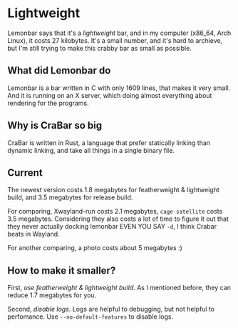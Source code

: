 # Lightweight
Lemonbar says that it's a *lightweight* bar,
and in my computer (x86_64, Arch Linux), it costs 27 kilobytes.
It's a small number, and it's hard to archieve,
but I'm still trying to make this crabby bar as small as possible.

## What did Lemonbar do
Lemonbar is a bar written in C with only 1609 lines,
that makes it very small. And it is running on an X server,
which doing almost everything about rendering for the programs.

## Why is CraBar so big
CraBar is written in Rust, a language that prefer statically
linking than dynamic linking, and take all things in a single binary
file.

## Current
The newest version costs 1.8 megabytes for featherweight & lightweight build,
and 3.5 megabytes for release build.

For comparing, Xwayland-run costs 2.1 megabytes,
`cage-satellite` costs 3.5 megabytes.
Considering they also costs a lot of time to figure it out that
they never actually docking lemonbar EVEN YOU SAY `-d`,
I think Crabar beats in Wayland.

For another comparing, a photo costs about 5 megabytes :)

## How to make it smaller?
First, *use featherweight & lightweight build*.
As I mentioned before, they can reduce 1.7 megabytes for you.

Second, *disable logs*.
Logs are helpful to debugging, but not helpful to perfomance.
Use `--no-default-features` to disable logs.
